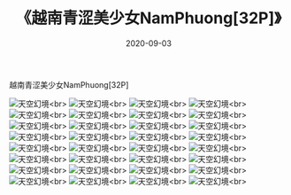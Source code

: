 ﻿---
layout: post
title: 《越南青涩美少女NamPhuong[32P]》
date: 2020-09-03
img: http://photo.orgx.cf/唯美/2020/越南青涩美少女NamPhuong[32P]/000.jpg
tags: [美女,清纯,唯美]
---

越南青涩美少女NamPhuong[32P]



![天空幻境](http://photo.orgx.cf/唯美/2020/越南青涩美少女NamPhuong[32P]/001.jpg''天空幻境'')<br>
![天空幻境](http://photo.orgx.cf/唯美/2020/越南青涩美少女NamPhuong[32P]/002.jpg''天空幻境'')<br>
![天空幻境](http://photo.orgx.cf/唯美/2020/越南青涩美少女NamPhuong[32P]/003.jpg''天空幻境'')<br>
![天空幻境](http://photo.orgx.cf/唯美/2020/越南青涩美少女NamPhuong[32P]/004.jpg''天空幻境'')<br>
![天空幻境](http://photo.orgx.cf/唯美/2020/越南青涩美少女NamPhuong[32P]/005.jpg''天空幻境'')<br>
![天空幻境](http://photo.orgx.cf/唯美/2020/越南青涩美少女NamPhuong[32P]/006.jpg''天空幻境'')<br>
![天空幻境](http://photo.orgx.cf/唯美/2020/越南青涩美少女NamPhuong[32P]/007.jpg''天空幻境'')<br>
![天空幻境](http://photo.orgx.cf/唯美/2020/越南青涩美少女NamPhuong[32P]/008.jpg''天空幻境'')<br>
![天空幻境](http://photo.orgx.cf/唯美/2020/越南青涩美少女NamPhuong[32P]/009.jpg''天空幻境'')<br>
![天空幻境](http://photo.orgx.cf/唯美/2020/越南青涩美少女NamPhuong[32P]/010.jpg''天空幻境'')<br>
![天空幻境](http://photo.orgx.cf/唯美/2020/越南青涩美少女NamPhuong[32P]/011.jpg''天空幻境'')<br>
![天空幻境](http://photo.orgx.cf/唯美/2020/越南青涩美少女NamPhuong[32P]/012.jpg''天空幻境'')<br>
![天空幻境](http://photo.orgx.cf/唯美/2020/越南青涩美少女NamPhuong[32P]/013.jpg''天空幻境'')<br>
![天空幻境](http://photo.orgx.cf/唯美/2020/越南青涩美少女NamPhuong[32P]/014.jpg''天空幻境'')<br>
![天空幻境](http://photo.orgx.cf/唯美/2020/越南青涩美少女NamPhuong[32P]/015.jpg''天空幻境'')<br>
![天空幻境](http://photo.orgx.cf/唯美/2020/越南青涩美少女NamPhuong[32P]/016.jpg''天空幻境'')<br>
![天空幻境](http://photo.orgx.cf/唯美/2020/越南青涩美少女NamPhuong[32P]/017.jpg''天空幻境'')<br>
![天空幻境](http://photo.orgx.cf/唯美/2020/越南青涩美少女NamPhuong[32P]/018.jpg''天空幻境'')<br>
![天空幻境](http://photo.orgx.cf/唯美/2020/越南青涩美少女NamPhuong[32P]/019.jpg''天空幻境'')<br>
![天空幻境](http://photo.orgx.cf/唯美/2020/越南青涩美少女NamPhuong[32P]/020.jpg''天空幻境'')<br>
![天空幻境](http://photo.orgx.cf/唯美/2020/越南青涩美少女NamPhuong[32P]/021.jpg''天空幻境'')<br>
![天空幻境](http://photo.orgx.cf/唯美/2020/越南青涩美少女NamPhuong[32P]/022.jpg''天空幻境'')<br>
![天空幻境](http://photo.orgx.cf/唯美/2020/越南青涩美少女NamPhuong[32P]/023.jpg''天空幻境'')<br>
![天空幻境](http://photo.orgx.cf/唯美/2020/越南青涩美少女NamPhuong[32P]/024.jpg''天空幻境'')<br>
![天空幻境](http://photo.orgx.cf/唯美/2020/越南青涩美少女NamPhuong[32P]/025.jpg''天空幻境'')<br>
![天空幻境](http://photo.orgx.cf/唯美/2020/越南青涩美少女NamPhuong[32P]/026.jpg''天空幻境'')<br>
![天空幻境](http://photo.orgx.cf/唯美/2020/越南青涩美少女NamPhuong[32P]/027.jpg''天空幻境'')<br>
![天空幻境](http://photo.orgx.cf/唯美/2020/越南青涩美少女NamPhuong[32P]/028.jpg''天空幻境'')<br>
![天空幻境](http://photo.orgx.cf/唯美/2020/越南青涩美少女NamPhuong[32P]/029.jpg''天空幻境'')<br>
![天空幻境](http://photo.orgx.cf/唯美/2020/越南青涩美少女NamPhuong[32P]/030.jpg''天空幻境'')<br>
![天空幻境](http://photo.orgx.cf/唯美/2020/越南青涩美少女NamPhuong[32P]/031.jpg''天空幻境'')<br>
![天空幻境](http://photo.orgx.cf/唯美/2020/越南青涩美少女NamPhuong[32P]/032.jpg''天空幻境'')<br>